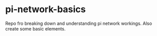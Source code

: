 # pi-network-basics
Repo fro breaking down and understanding pi network workings. Also create some basic elements.
